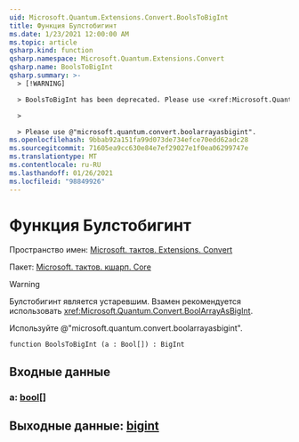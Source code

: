 ```yaml
---
uid: Microsoft.Quantum.Extensions.Convert.BoolsToBigInt
title: Функция Булстобигинт
ms.date: 1/23/2021 12:00:00 AM
ms.topic: article
qsharp.kind: function
qsharp.namespace: Microsoft.Quantum.Extensions.Convert
qsharp.name: BoolsToBigInt
qsharp.summary: >-
  > [!WARNING]

  > BoolsToBigInt has been deprecated. Please use <xref:Microsoft.Quantum.Convert.BoolArrayAsBigInt> instead.

  >

  > Please use @"microsoft.quantum.convert.boolarrayasbigint".
ms.openlocfilehash: 9bbab92a151fa99d073de734efce70edd62adc28
ms.sourcegitcommit: 71605ea9cc630e84e7ef29027e1f0ea06299747e
ms.translationtype: MT
ms.contentlocale: ru-RU
ms.lasthandoff: 01/26/2021
ms.locfileid: "98849926"
---
```

# <a name="boolstobigint-function"></a>Функция Булстобигинт

Пространство имен: [Microsoft. тактов. Extensions. Convert](xref:Microsoft.Quantum.Extensions.Convert)

Пакет: [Microsoft. тактов. кшарп. Core](https://nuget.org/packages/Microsoft.Quantum.QSharp.Core)


> [!WARNING]
> Булстобигинт является устаревшим. Взамен рекомендуется использовать <xref:Microsoft.Quantum.Convert.BoolArrayAsBigInt>.
>
> Используйте @"microsoft.quantum.convert.boolarrayasbigint".



```qsharp
function BoolsToBigInt (a : Bool[]) : BigInt
```


## <a name="input"></a>Входные данные

### <a name="a--bool"></a>a: [bool](xref:microsoft.quantum.lang-ref.bool)[]





## <a name="output--bigint"></a>Выходные данные: [bigint](xref:microsoft.quantum.lang-ref.bigint)

